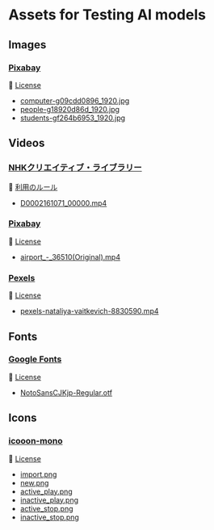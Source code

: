 # Assets for Testing AI models


## Images

### [Pixabay](https://pixabay.com/)

📌 [License](https://pixabay.com/service/license/)

- [computer-g09cdd0896_1920.jpg](https://pixabay.com/photos/computer-laptop-work-place-mouse-2982270/)
- [people-g18920d86d_1920.jpg](https://pixabay.com/photos/people-business-meeting-1979261/)
- [students-gf264b6953_1920.jpg](https://pixabay.com/photos/students-computers-laptops-smiling-1807505/)


## Videos

### [NHKクリエイティブ・ライブラリー](https://www.nhk.or.jp/archives/creative/)

📌 [利用のルール](https://www.nhk.or.jp/archives/creative/rule.html)

- [D0002161071_00000.mp4](https://www2.nhk.or.jp/archives/creative/material/view.cgi?m=D0002161071_00000)

### [Pixabay](https://pixabay.com/)

📌 [License](https://pixabay.com/service/license/)

- [airport_-_36510(Original).mp4](https://pixabay.com/videos/airport-people-crowd-busy-36510/)

### [Pexels](https://www.pexels.com/)

📌 [License](https://www.pexels.com/license/)

- [pexels-nataliya-vaitkevich-8830590.mp4](https://www.pexels.com/video/letter-blocks-and-smartphone-on-the-table-8830590/)


## Fonts

### [Google Fonts](https://fonts.google.com/)

📌 [License](https://fonts.google.com/knowledge/glossary/licensing)

- [NotoSansCJKjp-Regular.otf](https://github.com/googlefonts/noto-cjk)


## Icons

### [icooon-mono](https://icooon-mono.com/)

📌 [License](https://icooon-mono.com/license/)

- [import.png](https://icooon-mono.com/00178-無料のダウンロードのアイコン素材/)
- [new.png](https://icooon-mono.com/12230-新しいウィンドウで開くボタン-2)
- [active_play.png](https://icooon-mono.com/15443-再生ボタン/)
- [inactive_play.png](https://icooon-mono.com/15443-再生ボタン/)
- [active_stop.png](https://icooon-mono.com/15452-再生停止ボタン/)
- [inactive_stop.png](https://icooon-mono.com/15452-再生停止ボタン/)
